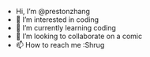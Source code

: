 -  Hi, I’m @prestonzhang
- 👀 I’m interested in coding
- 🌱 I’m currently learning coding
- 💞️ I’m looking to collaborate on a comic
- 📫 How to reach me :Shrug

<!---
prestonzhang/prestonzhang is a ✨ special ✨ repository because its `README.md` (this file) appears on your GitHub profile.
You can click the Preview link to take a look at your changes.
--->
